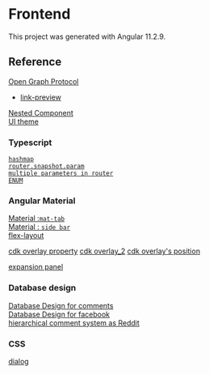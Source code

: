 # Frontend
This project was generated with Angular 11.2.9.

## Reference 

[Open Graph Protocol](https://ogp.me/#:~:text=Introduction,any%20other%20object%20on%20Facebook.)   
- [link-preview](https://dev-reboot.com/link-preview/)    

[Nested Component](https://codecraft.tv/courses/angular/quickstart/nesting-components-and-inputs/)   
[UI theme](https://indepth.dev/posts/1320/custom-theme-for-angular-material-components-series-part-1-create-a-theme)  


### Typescript
[`hashmap`](https://stackoverflow.com/questions/42211175/typescript-hashmap-dictionary-interface)  
[`router.snapshot.param`](https://stackoverflow.com/questions/56271351/how-to-get-id-from-the-url-using-snapshot-or-activatedroute-subscriber-in-angula)   
[`multiple parameters in router`](https://stackoverflow.com/questions/56271351/how-to-get-id-from-the-url-using-snapshot-or-activatedroute-subscriber-in-angula)   
[`ENUM`](https://medium.com/enjoy-life-enjoy-coding/typescript-%E5%96%84%E7%94%A8-enum-%E6%8F%90%E9%AB%98%E7%A8%8B%E5%BC%8F%E7%9A%84%E5%8F%AF%E8%AE%80%E6%80%A7-%E5%9F%BA%E6%9C%AC%E7%94%A8%E6%B3%95-feat-javascript-b20d6bbbfe00)   


### Angular Material

[Material :`mat-tab`](https://material.angular.io/components/tabs/examples)  
[Material  : `side bar`](https://code-maze.com/angular-material-navigation/)  
[flex-layout](https://blog.poychang.net/use-angular-flex-layout-package/)  

[cdk overlay property](https://stackoverflow.com/questions/50844056/connecting-overlay-to-dynamic-elements)
[cdk overlay_2](https://blog.thoughtram.io/angular/2017/11/20/custom-overlays-with-angulars-cdk.html)
[cdk overlay's position](https://stackoverflow.com/questions/52432447/angular-cdk-understanding-the-overlay-position-system)  

[expansion panel](https://www.freakyjolly.com/angular-material-expansion-panel-accordion-in-angular-project-using-material/)  
### Database design 
[Database Design for comments](https://stackoverflow.com/questions/8112831/implementing-comments-and-likes-in-database)  
[Database Design for facebook](https://medium.com/@rithwikkukunuri30/database-design-for-facebook-4f52b55ebe94)  
[hierarchical comment system as Reddit](https://www.reddit.com/r/learnprogramming/comments/2n6uhr/how_would_you_model_a_hierarchical_comment_system/)   

### CSS
[](https://stackoverflow.com/questions/44163721/modal-dialog-is-opening-at-the-bottom-of-the-screen-and-not-behaving-properly)
[](https://stackoverflow.com/questions/44163721/modal-dialog-is-opening-at-the-bottom-of-the-screen-and-not-behaving-properly)
[dialog](https://css-tricks.com/quick-css-trick-how-to-center-an-object-exactly-in-the-center/)   